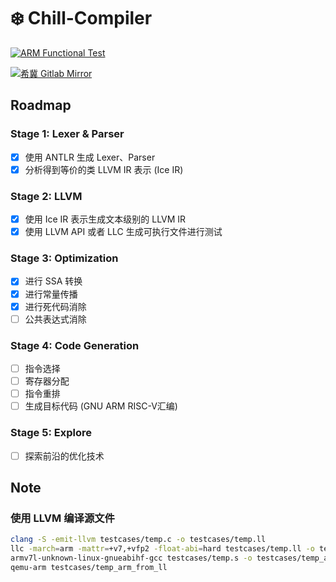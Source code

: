 # ❄️ Chill-Compiler

[![ARM Functional Test](https://github.com/justwantagoodname/chill-compiler/actions/workflows/maven.yml/badge.svg)](https://github.com/justwantagoodname/chill-compiler/actions/workflows/maven.yml)

[![希冀 Gitlab Mirror](https://github.com/justwantagoodname/chill-compiler/actions/workflows/mirror.yml/badge.svg)](https://github.com/justwantagoodname/chill-compiler/actions/workflows/mirror.yml)

## Roadmap

### Stage 1: Lexer & Parser
- [x] 使用 ANTLR 生成 Lexer、Parser
- [x] 分析得到等价的类 LLVM IR 表示 (Ice IR)

### Stage 2: LLVM
- [x] 使用 Ice IR 表示生成文本级别的 LLVM IR
- [x] 使用 LLVM API 或者 LLC 生成可执行文件进行测试

### Stage 3: Optimization
- [x] 进行 SSA 转换
- [x] 进行常量传播
- [x] 进行死代码消除
- [ ] 公共表达式消除

### Stage 4: Code Generation
- [ ] 指令选择
- [ ] 寄存器分配
- [ ] 指令重排
- [ ] 生成目标代码 (GNU ARM RISC-V汇编)

### Stage 5: Explore
- [ ] 探索前沿的优化技术

## Note
### 使用 LLVM 编译源文件
```bash
clang -S -emit-llvm testcases/temp.c -o testcases/temp.ll
llc -march=arm -mattr=+v7,+vfp2 -float-abi=hard testcases/temp.ll -o testcases/temp.s
armv7l-unknown-linux-gnueabihf-gcc testcases/temp.s -o testcases/temp_arm_from_ll
qemu-arm testcases/temp_arm_from_ll
```